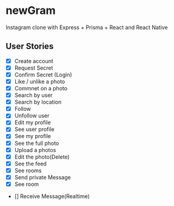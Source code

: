 # newGram

Instagram clone with Express + Prisma + React and React Native

## User Stories

- [x] Create account
- [x] Request Secret
- [x] Confirm Secret (Login)
- [x] Like / unlike a photo
- [x] Commnet on a photo
- [x] Search by user
- [x] Search by location
- [x] Follow
- [x] Unfollow user
- [x] Edit my profile
- [x] See user profile
- [x] See my profile
- [x] See the full photo
- [x] Upload a photos
- [x] Edit the photo(Delete)
- [x] See the feed
- [x] See rooms
- [x] Send private Message
- [x] See room
- [] Receive Message(Realtime)
